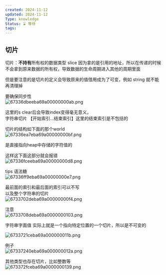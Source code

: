 ```yaml
---
created: 2024-11-12
updated: 2024-11-12
Type: knowledge
Status: ⌛️ 等待
tags:
---
```

## 切片

切片：**不持有**所有权的数据类型 slice  因为拿的是引用的地址，所以在传递的时候不会拿到原来数据的所有权，导致数据的生命周期进入其他的周期里面

但是要注意的是切片的定义会导致原来的值借用成为了可变，例如 string 就不能再清理掉
  
要确保同步性  
![67336dbeeba69a00000000ab.png](https://obsidian-pic-1317906728.cos.ap-nanjing.myqcloud.com/obsidian/67336dbeeba69a00000000ab.png)
  
这里的s clear后会导致index变得毫无意义，  
字符串切片 【开始索引...结束索引】这里的结束索引是不包括的  
  
切片的结构如下面的那个world  
![67336ea7eba69a00000000bf.png](https://obsidian-pic-1317906728.cos.ap-nanjing.myqcloud.com/obsidian/67336ea7eba69a00000000bf.png)
  
是直接指向heap中存储的字符值的  
  
这样这下面这部分就会报错  
![67336fceeba69a00000000d8.png](https://obsidian-pic-1317906728.cos.ap-nanjing.myqcloud.com/obsidian/67336fceeba69a00000000d8.png)
  
tips 语法糖  
![67336ff9eba69a00000000e7.png](https://obsidian-pic-1317906728.cos.ap-nanjing.myqcloud.com/obsidian/67336ff9eba69a00000000e7.png)
  
最前面的索引和最后面的索引可以不写  
以及整个字符串的切片  
![6733702deba69a00000000f4.png](https://obsidian-pic-1317906728.cos.ap-nanjing.myqcloud.com/obsidian/6733702deba69a00000000f4.png)
  
注意  
![6733708deba69a0000000103.png](https://obsidian-pic-1317906728.cos.ap-nanjing.myqcloud.com/obsidian/6733708deba69a0000000103.png)
  
字符串字面值 实际上就是一个指向特定位置的一个切片，所以是不可变的  
  
![6733721ceba69a000000011b.png](https://obsidian-pic-1317906728.cos.ap-nanjing.myqcloud.com/obsidian/6733721ceba69a000000011b.png)

  
例子  
![67337240eba69a000000012a.png](https://obsidian-pic-1317906728.cos.ap-nanjing.myqcloud.com/obsidian/67337240eba69a000000012a.png)
  
其他类型也存在切片，比如整数等  
![673372fceba69a0000000139.png](https://obsidian-pic-1317906728.cos.ap-nanjing.myqcloud.com/obsidian/673372fceba69a0000000139.png)
